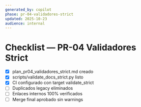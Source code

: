 ```yaml
---
generated_by: copilot
phase: pr-04-validadores-strict
updated: 2025-10-23
audience: internal
---
```


# Checklist — PR-04 Validadores Strict

- [x] plan_pr04_validadores_strict.md creado
- [x] scripts/validate_docs_strict.py listo
- [x] CI configurado con target validate_strict
- [ ] Duplicados legacy eliminados
- [ ] Enlaces internos 100% verificados
- [ ] Merge final aprobado sin warnings
